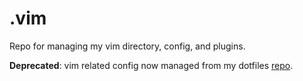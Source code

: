 # .vim
Repo for managing my vim directory, config, and plugins.

**Deprecated**: vim related config now managed from my dotfiles [repo](https://github.com/seesleestak/dotfiles).
